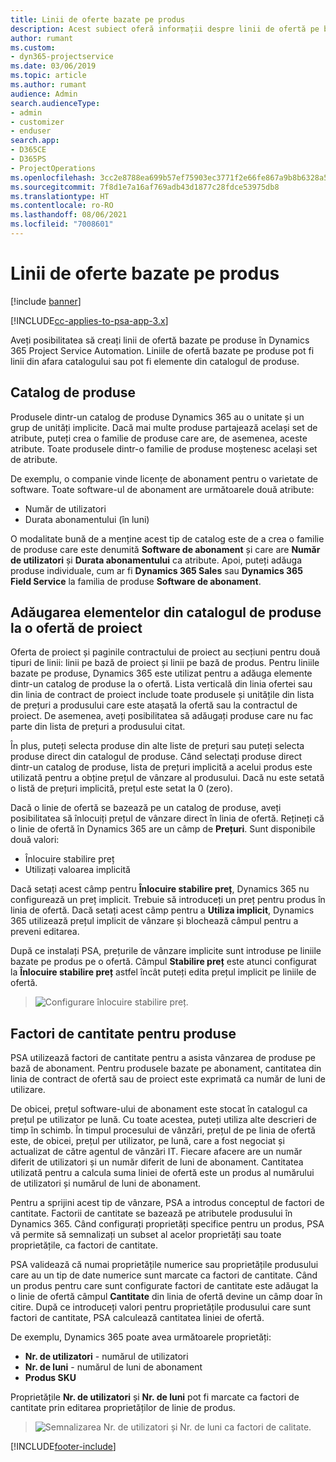 ```yaml
---
title: Linii de oferte bazate pe produs
description: Acest subiect oferă informații despre linii de ofertă pe bază de produs.
author: rumant
ms.custom:
- dyn365-projectservice
ms.date: 03/06/2019
ms.topic: article
ms.author: rumant
audience: Admin
search.audienceType:
- admin
- customizer
- enduser
search.app:
- D365CE
- D365PS
- ProjectOperations
ms.openlocfilehash: 3cc2e8788ea699b57ef75903ec3771f2e66fe867a9b8b6328a55b484eb13ede4
ms.sourcegitcommit: 7f8d1e7a16af769adb43d1877c28fdce53975db8
ms.translationtype: HT
ms.contentlocale: ro-RO
ms.lasthandoff: 08/06/2021
ms.locfileid: "7008601"
---
```

# <a name="product-based-quote-lines"></a>Linii de oferte bazate pe produs

[!include [banner](../includes/psa-now-project-operations.md)]

[!INCLUDE[cc-applies-to-psa-app-3.x](../includes/cc-applies-to-psa-app-3x.md)]


Aveți posibilitatea să creați linii de ofertă bazate pe produse în Dynamics 365 Project Service Automation. Liniile de ofertă bazate pe produse pot fi linii din afara catalogului sau pot fi elemente din catalogul de produse.

## <a name="product-catalog"></a>Catalog de produse

Produsele dintr-un catalog de produse Dynamics 365 au o unitate și un grup de unități implicite. Dacă mai multe produse partajează același set de atribute, puteți crea o familie de produse care are, de asemenea, aceste atribute. Toate produsele dintr-o familie de produse moștenesc același set de atribute.

De exemplu, o companie vinde licențe de abonament pentru o varietate de software. Toate software-ul de abonament are următoarele două atribute:

- Număr de utilizatori 
- Durata abonamentului (în luni)

O modalitate bună de a menține acest tip de catalog este de a crea o familie de produse care este denumită **Software de abonament** și care are **Număr de utilizatori** și **Durata abonamentului** ca atribute. Apoi, puteți adăuga produse individuale, cum ar fi **Dynamics 365 Sales** sau **Dynamics 365 Field Service** la familia de produse **Software de abonament**.

## <a name="adding-product-catalog-items-to-a-project-quote"></a>Adăugarea elementelor din catalogul de produse la o ofertă de proiect

Oferta de proiect și paginile contractului de proiect au secțiuni pentru două tipuri de linii: linii pe bază de proiect și linii pe bază de produs. Pentru liniile bazate pe produse, Dynamics 365 este utilizat pentru a adăuga elemente dintr-un catalog de produse la o ofertă. Lista verticală din linia ofertei sau din linia de contract de proiect include toate produsele și unitățile din lista de prețuri a produsului care este atașată la ofertă sau la contractul de proiect. De asemenea, aveți posibilitatea să adăugați produse care nu fac parte din lista de prețuri a produsului citat.

În plus, puteți selecta produse din alte liste de prețuri sau puteți selecta produse direct din catalogul de produse. Când selectați produse direct dintr-un catalog de produse, lista de prețuri implicită a acelui produs este utilizată pentru a obține prețul de vânzare al produsului. Dacă nu este setată o listă de prețuri implicită, prețul este setat la 0 (zero).

Dacă o linie de ofertă se bazează pe un catalog de produse, aveți posibilitatea să înlocuiți prețul de vânzare direct în linia de ofertă. Rețineți că o linie de ofertă în Dynamics 365 are un câmp de **Prețuri**. Sunt disponibile două valori:

- Înlocuire stabilire preț  
- Utilizați valoarea implicită

Dacă setați acest câmp pentru **Înlocuire stabilire preț**, Dynamics 365 nu configurează un preț implicit. Trebuie să introduceți un preț pentru produs în linia de ofertă. Dacă setați acest câmp pentru a **Utiliza implicit**, Dynamics 365 utilizează prețul implicit de vânzare și blochează câmpul pentru a preveni editarea.

După ce instalați PSA, prețurile de vânzare implicite sunt introduse pe liniile bazate pe produs pe o ofertă. Câmpul **Stabilire preț** este atunci configurat la **Înlocuire stabilire preț** astfel încât puteți edita prețul implicit pe liniile de ofertă.

> ![Configurare înlocuire stabilire preț.](media/basic-guide-10.png)
 
## <a name="quantity-factors-for-products"></a>Factori de cantitate pentru produse

PSA utilizează factori de cantitate pentru a asista vânzarea de produse pe bază de abonament. Pentru produsele bazate pe abonament, cantitatea din linia de contract de ofertă sau de proiect este exprimată ca număr de luni de utilizare.

De obicei, prețul software-ului de abonament este stocat în catalogul ca prețul pe utilizator pe lună. Cu toate acestea, puteți utiliza alte descrieri de timp în schimb. În timpul procesului de vânzări, prețul de pe linia de ofertă este, de obicei, prețul per utilizator, pe lună, care a fost negociat și actualizat de către agentul de vânzări IT. Fiecare afacere are un număr diferit de utilizatori și un număr diferit de luni de abonament. Cantitatea utilizată pentru a calcula suma liniei de ofertă este un produs al numărului de utilizatori și numărul de luni de abonament.

Pentru a sprijini acest tip de vânzare, PSA a introdus conceptul de factori de cantitate. Factorii de cantitate se bazează pe atributele produsului în Dynamics 365. Când configurați proprietăți specifice pentru un produs, PSA vă permite să semnalizați un subset al acelor proprietăți sau toate proprietățile, ca factori de cantitate.

PSA validează că numai proprietățile numerice sau proprietățile produsului care au un tip de date numerice sunt marcate ca factori de cantitate. Când un produs pentru care sunt configurate factori de cantitate este adăugat la o linie de ofertă câmpul **Cantitate** din linia de ofertă devine un câmp doar în citire. După ce introduceți valori pentru proprietățile produsului care sunt factori de cantitate, PSA calculează cantitatea liniei de ofertă.

De exemplu, Dynamics 365 poate avea următoarele proprietăți: 

- **Nr. de utilizatori** - numărul de utilizatori 
- **Nr. de luni** - numărul de luni de abonament
- **Produs SKU** 

Proprietățile **Nr. de utilizatori** și **Nr. de luni** pot fi marcate ca factori de cantitate prin editarea proprietăților de linie de produs. 

> ![Semnalizarea Nr. de utilizatori și Nr. de luni ca factori de calitate.](media/basic-guide-11.png)
 


[!INCLUDE[footer-include](../includes/footer-banner.md)]